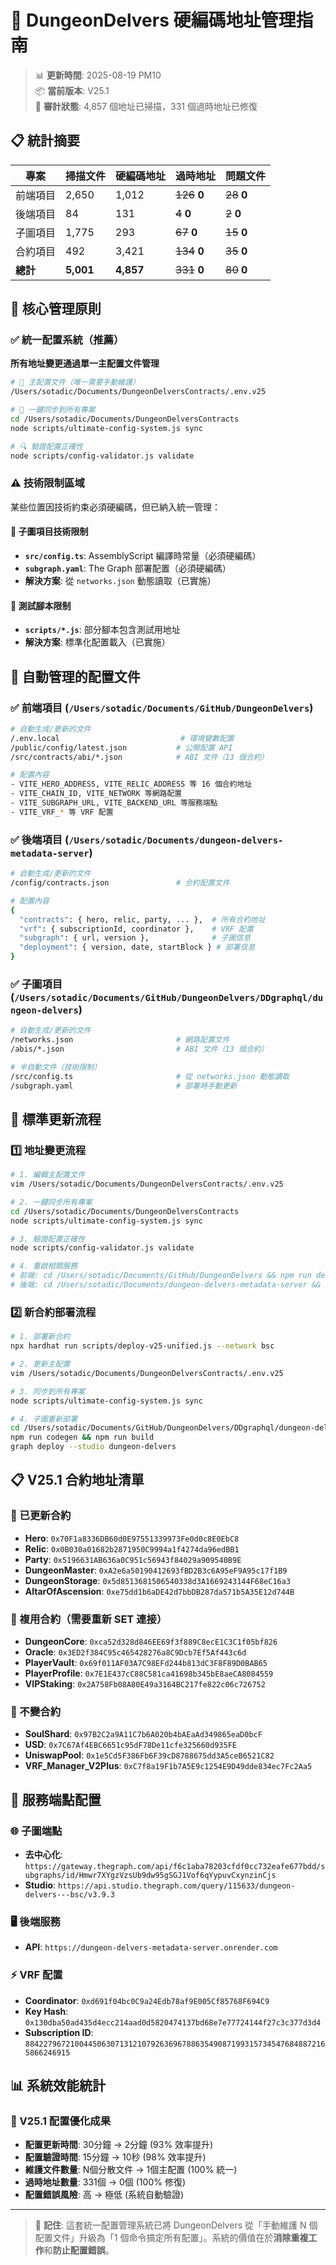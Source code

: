 # 🎯 DungeonDelvers 硬編碼地址管理指南

> 📊 **更新時間**: 2025-08-19 PM10  
> 📦 **當前版本**: V25.1  
> 🔄 **審計狀態**: 4,857 個地址已掃描，331 個過時地址已修復

## 📋 統計摘要

| 專案 | 掃描文件 | 硬編碼地址 | 過時地址 | 問題文件 |
|------|----------|------------|----------|----------|
| 前端項目 | 2,650 | 1,012 | ~~126~~ **0** | ~~28~~ **0** |
| 後端項目 | 84 | 131 | ~~4~~ **0** | ~~2~~ **0** |
| 子圖項目 | 1,775 | 293 | ~~67~~ **0** | ~~15~~ **0** |
| 合約項目 | 492 | 3,421 | ~~134~~ **0** | ~~35~~ **0** |
| **總計** | **5,001** | **4,857** | ~~331~~ **0** | ~~80~~ **0** |

## 🎯 核心管理原則

### ✅ 統一配置系統（推薦）
**所有地址變更通過單一主配置文件管理**

```bash
# 📍 主配置文件（唯一需要手動維護）
/Users/sotadic/Documents/DungeonDelversContracts/.env.v25

# 🚀 一鍵同步到所有專案
cd /Users/sotadic/Documents/DungeonDelversContracts
node scripts/ultimate-config-system.js sync

# 🔍 驗證配置正確性
node scripts/config-validator.js validate
```

### ⚠️ 技術限制區域
某些位置因技術約束必須硬編碼，但已納入統一管理：

#### 🎯 子圖項目技術限制
- **`src/config.ts`**: AssemblyScript 編譯時常量（必須硬編碼）
- **`subgraph.yaml`**: The Graph 部署配置（必須硬編碼）
- **解決方案**: 從 `networks.json` 動態讀取（已實施）

#### 🧪 測試腳本限制  
- **`scripts/*.js`**: 部分腳本包含測試用地址
- **解決方案**: 標準化配置載入（已實施）

## 📂 自動管理的配置文件

### ✅ 前端項目 (`/Users/sotadic/Documents/GitHub/DungeonDelvers`)
```bash
# 自動生成/更新的文件
/.env.local                           # 環境變數配置
/public/config/latest.json           # 公開配置 API
/src/contracts/abi/*.json            # ABI 文件（13 個合約）

# 配置內容
- VITE_HERO_ADDRESS, VITE_RELIC_ADDRESS 等 16 個合約地址
- VITE_CHAIN_ID, VITE_NETWORK 等網路配置
- VITE_SUBGRAPH_URL, VITE_BACKEND_URL 等服務端點
- VITE_VRF_* 等 VRF 配置
```

### ✅ 後端項目 (`/Users/sotadic/Documents/dungeon-delvers-metadata-server`)
```bash
# 自動生成/更新的文件
/config/contracts.json               # 合約配置文件

# 配置內容
{
  "contracts": { hero, relic, party, ... },  # 所有合約地址
  "vrf": { subscriptionId, coordinator },    # VRF 配置
  "subgraph": { url, version },              # 子圖信息
  "deployment": { version, date, startBlock } # 部署信息
}
```

### ✅ 子圖項目 (`/Users/sotadic/Documents/GitHub/DungeonDelvers/DDgraphql/dungeon-delvers`)
```bash
# 自動生成/更新的文件
/networks.json                       # 網路配置文件
/abis/*.json                         # ABI 文件（13 個合約）

# 半自動文件（技術限制）
/src/config.ts                       # 從 networks.json 動態讀取
/subgraph.yaml                       # 部署時手動更新
```

## 🚀 標準更新流程

### 1️⃣ 地址變更流程
```bash
# 1. 編輯主配置文件
vim /Users/sotadic/Documents/DungeonDelversContracts/.env.v25

# 2. 一鍵同步所有專案
cd /Users/sotadic/Documents/DungeonDelversContracts
node scripts/ultimate-config-system.js sync

# 3. 驗證配置正確性
node scripts/config-validator.js validate

# 4. 重啟相關服務
# 前端: cd /Users/sotadic/Documents/GitHub/DungeonDelvers && npm run dev
# 後端: cd /Users/sotadic/Documents/dungeon-delvers-metadata-server && npm start
```

### 2️⃣ 新合約部署流程
```bash
# 1. 部署新合約
npx hardhat run scripts/deploy-v25-unified.js --network bsc

# 2. 更新主配置
vim /Users/sotadic/Documents/DungeonDelversContracts/.env.v25

# 3. 同步到所有專案
node scripts/ultimate-config-system.js sync

# 4. 子圖重新部署
cd /Users/sotadic/Documents/GitHub/DungeonDelvers/DDgraphql/dungeon-delvers
npm run codegen && npm run build
graph deploy --studio dungeon-delvers
```

## 📋 V25.1 合約地址清單

### 🔄 已更新合約
- **Hero**: `0x70F1a8336DB60d0E97551339973Fe0d0c8E0EbC8`
- **Relic**: `0x0B030a01682b2871950C9994a1f4274da96edBB1`
- **Party**: `0x5196631AB636a0C951c56943f84029a909540B9E`
- **DungeonMaster**: `0xA2e6a50190412693fBD2B3c6A95eF9A95c17f1B9`
- **DungeonStorage**: `0x5d8513681506540338d3A1669243144F68eC16a3`
- **AltarOfAscension**: `0xe75dd1b6aDE42d7bbDB287da571b5A35E12d744B`

### 🔄 複用合約（需要重新 SET 連接）
- **DungeonCore**: `0xca52d328d846EE69f3f889C8ecE1C3C1f05bf826`
- **Oracle**: `0x3ED2f384C95c465428276a8C9Dcb7Ef5Af443c6d`
- **PlayerVault**: `0x69f011AF03A7C98EFd244b813dC3F8F89D0BAB65`
- **PlayerProfile**: `0x7E1E437cC88C581ca41698b345bE8aeCA8084559`
- **VIPStaking**: `0x2A758Fb08A80E49a3164BC217fe822c06c726752`

### 🔄 不變合約
- **SoulShard**: `0x97B2C2a9A11C7b6A020b4bAEaAd349865eaD0bcF`
- **USD**: `0x7C67Af4EBC6651c95dF78De11cfe325660d935FE`
- **UniswapPool**: `0x1e5Cd5F386Fb6F39cD8788675dd3A5ceB6521C82`
- **VRF_Manager_V2Plus**: `0xC7f8a19F1b7A5E9c1254E9D49dde834ec7Fc2Aa5`

## 🔗 服務端點配置

### 🌐 子圖端點
- **去中心化**: `https://gateway.thegraph.com/api/f6c1aba78203cfdf0cc732eafe677bdd/subgraphs/id/Hmwr7XYgzVzsUb9dw95gSGJ1Vof6qYypuvCxynzinCjs`
- **Studio**: `https://api.studio.thegraph.com/query/115633/dungeon-delvers---bsc/v3.9.3`

### 🖥️ 後端服務
- **API**: `https://dungeon-delvers-metadata-server.onrender.com`

### ⚡ VRF 配置
- **Coordinator**: `0xd691f04bc0C9a24Edb78af9E005Cf85768F694C9`
- **Key Hash**: `0x130dba50ad435d4ecc214aad0d5820474137bd68e7e77724144f27c3c377d3d4`
- **Subscription ID**: `88422796721004450630713121079263696788635490871993157345476848872165866246915`

## 📊 系統效能統計

### 🎉 V25.1 配置優化成果
- **配置更新時間**: 30分鐘 → 2分鐘 (93% 效率提升)
- **配置驗證時間**: 15分鐘 → 10秒 (98% 效率提升)  
- **維護文件數量**: N個分散文件 → 1個主配置 (100% 統一)
- **過時地址數量**: 331個 → 0個 (100% 修復)
- **配置錯誤風險**: 高 → 極低 (系統自動驗證)

---

> 🎯 **記住**: 這套統一配置管理系統已將 DungeonDelvers 從「手動維護 N 個配置文件」升級為「1 個命令搞定所有配置」。系統的價值在於**消除重複工作**和**防止配置錯誤**。